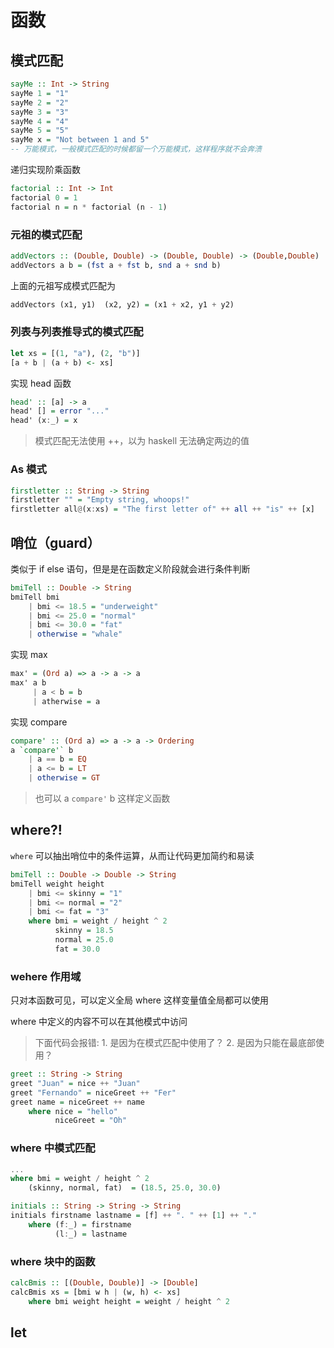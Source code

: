 # 函数

## 模式匹配

```haskell
sayMe :: Int -> String
sayMe 1 = "1"
sayMe 2 = "2"
sayMe 3 = "3"
sayMe 4 = "4"
sayMe 5 = "5"
sayMe x = "Not between 1 and 5" 
-- 万能模式，一般模式匹配的时候都留一个万能模式，这样程序就不会奔溃
```

递归实现阶乘函数

```haskell
factorial :: Int -> Int
factorial 0 = 1
factorial n = n * factorial (n - 1)
```

### 元祖的模式匹配

```haskell
addVectors :: (Double, Double) -> (Double, Double) -> (Double,Double)
addVectors a b = (fst a + fst b, snd a + snd b)
```

上面的元祖写成模式匹配为

```haskell
addVectors (x1, y1)  (x2, y2) = (x1 + x2, y1 + y2)
```

### 列表与列表推导式的模式匹配

```haskell
let xs = [(1, "a"), (2, "b")]
[a + b | (a + b) <- xs]
```

实现 head 函数
```haskell
head' :: [a] -> a
head' [] = error "..."
head' (x:_) = x
```

> 模式匹配无法使用 ++，以为 haskell 无法确定两边的值

### As 模式

```haskell
firstletter :: String -> String
firstletter "" = "Empty string, whoops!"
firstletter all@(x:xs) = "The first letter of" ++ all ++ "is" ++ [x]
```

## 哨位（guard）

类似于 if else 语句，但是是在函数定义阶段就会进行条件判断

```haskell
bmiTell :: Double -> String
bmiTell bmi
    | bmi <= 18.5 = "underweight"
    | bmi <= 25.0 = "normal"
    | bmi <= 30.0 = "fat"
    | otherwise = "whale"
```

实现 max

```haskell
max' = (Ord a) => a -> a -> a
max' a b
     | a < b = b
     | atherwise = a
```

实现 compare

```haskell
compare' :: (Ord a) => a -> a -> Ordering
a `compare'` b
    | a == b = EQ
    | a <= b = LT
    | otherwise = GT
```

> 也可以 a `compare'` b 这样定义函数

## where?!

`where` 可以抽出哨位中的条件运算，从而让代码更加简约和易读

```haskell
bmiTell :: Double -> Double -> String
bmiTell weight height
    | bmi <= skinny = "1"
    | bmi <= normal = "2"
    | bmi <= fat = "3"
    where bmi = weight / height ^ 2
          skinny = 18.5
          normal = 25.0
          fat = 30.0
```

### wehere 作用域

只对本函数可见，可以定义全局 where 这样变量值全局都可以使用

where 中定义的内容不可以在其他模式中访问

> 下面代码会报错: 1. 是因为在模式匹配中使用了？ 2. 是因为只能在最底部使用？

```haskell
greet :: String -> String
greet "Juan" = nice ++ "Juan"
greet "Fernando" = niceGreet ++ "Fer"
greet name = niceGreet ++ name
    where nice = "hello"
          niceGreet = "Oh"
```

### where 中模式匹配

```haskell
...
where bmi = weight / height ^ 2
    (skinny, normal, fat)  = (18.5, 25.0, 30.0) 
```

```haskell
initials :: String -> String -> String
initials firstname lastname = [f] ++ ". " ++ [1] ++ "."
    where (f:_) = firstname
          (l:_) = lastname
```

### where 块中的函数

```haskell
calcBmis :: [(Double, Double)] -> [Double]
calcBmis xs = [bmi w h | (w, h) <- xs]
    where bmi weight height = weight / height ^ 2
```

## let

